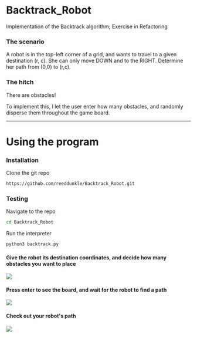 # Backtrack_Robot
Implementation of the Backtrack algorithm; Exercise in Refactoring

### The scenario

A robot is in the top-left corner of a grid, and wants to travel to a given destination (r, c).
She can only move DOWN and to the RIGHT. Determine her path from (0,0) to (r,c).

### The hitch

There are obstacles!

To implement this, I let the user enter how many obstacles, and randomly disperse them throughout the game board.

----

# Using the program

### Installation

Clone the git repo

```bash
https://github.com/reeddunkle/Backtrack_Robot.git
```

### Testing

Navigate to the repo

```bash
cd Backtrack_Robot
```

Run the interpreter

```bash
python3 backtrack.py
```

#### Give the robot its destination coordinates, and decide how many obstacles you want to place

<img src=http://i.imgur.com/SVmF7zs.png>

#### Press enter to see the board, and wait for the robot to find a path

<img src=http://imgur.com/jpsqRNp.png>

#### Check out your robot's path

<img src=http://i.imgur.com/VZu1eyq.png>

